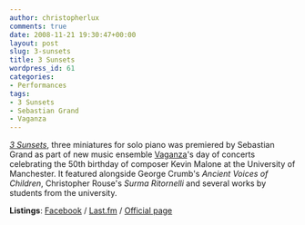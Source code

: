 ```yaml
---
author: christopherlux
comments: true
date: 2008-11-21 19:30:47+00:00
layout: post
slug: 3-sunsets
title: 3 Sunsets
wordpress_id: 61
categories:
- Performances
tags:
- 3 Sunsets
- Sebastian Grand
- Vaganza
---
```


[_3 Sunsets_](http://www.chrisswithinbank.net/2008/11/3-sunsets-2/), three miniatures for solo piano was premiered by Sebastian Grand as part of new music ensemble [Vaganza](http://www.vaganza.manchester.ac.uk)'s day of concerts celebrating the 50th birthday of composer Kevin Malone at the University of Manchester. It featured alongside George Crumb's _Ancient Voices of Children_, Christopher Rouse's _Surma Ritornelli_ and several works by students from the university.

**Listings**: [Facebook](http://www.facebook.com/event.php?eid=43116238932&ref=nf) / [Last.fm](http://www.last.fm/event/807331) / [Official page](http://www.arts.manchester.ac.uk/martinharriscentre/mhceventspage.php?eventid=585)
